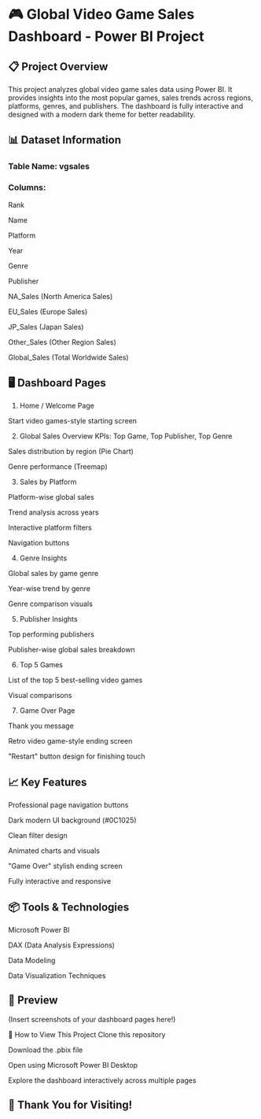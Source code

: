 # 🎮 Global Video Game Sales Dashboard - Power BI Project



## 📋 Project Overview
This project analyzes global video game sales data using Power BI.
It provides insights into the most popular games, sales trends across regions, platforms, genres, and publishers.
The dashboard is fully interactive and designed with a modern dark theme for better readability.

## 📊 Dataset Information
### Table Name: vgsales

### Columns:

Rank

Name

Platform

Year

Genre

Publisher

NA_Sales (North America Sales)

EU_Sales (Europe Sales)

JP_Sales (Japan Sales)

Other_Sales (Other Region Sales)

Global_Sales (Total Worldwide Sales)

## 🖥️ Dashboard Pages
1. Home / Welcome Page

 Start video games-style starting screen

2. Global Sales Overview
KPIs: Top Game, Top Publisher, Top Genre

Sales distribution by region (Pie Chart)

Genre performance (Treemap)

3. Sales by Platform

Platform-wise global sales

Trend analysis across years

Interactive platform filters

Navigation buttons

4. Genre Insights

Global sales by game genre

Year-wise trend by genre

Genre comparison visuals

5. Publisher Insights

Top performing publishers

Publisher-wise global sales breakdown

6. Top 5 Games

List of the top 5 best-selling video games

Visual comparisons

7. Game Over Page

Thank you message

Retro video game-style ending screen

"Restart" button design for finishing touch

## 📈 Key Features
Professional page navigation buttons

Dark modern UI background (#0C1025)

Clean filter design

Animated charts and visuals

"Game Over" stylish ending screen

Fully interactive and responsive

## 📦 Tools & Technologies
Microsoft Power BI

DAX (Data Analysis Expressions)

Data Modeling

Data Visualization Techniques

## 📸 Preview
(Insert screenshots of your dashboard pages here!)

🚀 How to View This Project
Clone this repository

Download the .pbix file

Open using  Microsoft Power BI Desktop

Explore the dashboard interactively across multiple pages

## 🙌 Thank You for Visiting!

